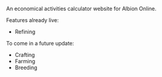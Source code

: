 An economical activities calculator website for Albion Online.

Features already live:
+ Refining 

To come in a future update:
+ Crafting
+ Farming
+ Breeding
